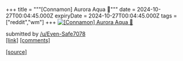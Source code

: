 +++
title = """[Connamon] Aurora Aqua 🪩"""
date = 2024-10-27T00:04:45.000Z
expiryDate = 2024-10-27T00:04:45.000Z
tags = ["reddit","wm"]
+++
[![[Connamon] Aurora Aqua 🪩](https://b.thumbs.redditmedia.com/NBWKkfI8KvY7HIXWCamrg_qWTKzsBieza_FJEsq-ZyY.jpg "[Connamon] Aurora Aqua 🪩")](https://www.reddit.com/r/unixporn/comments/1gcyjuq/connamon_aurora_aqua/)

submitted by [/u/Even-Safe7078](https://www.reddit.com/user/Even-Safe7078)  
[\[link\]](https://www.reddit.com/gallery/1gcyjuq) [\[comments\]](https://www.reddit.com/r/unixporn/comments/1gcyjuq/connamon_aurora_aqua/)

[[source]](https://www.reddit.com/r/unixporn/comments/1gcyjuq/connamon_aurora_aqua/)
